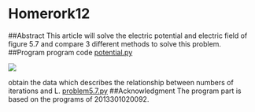 # Homerork12

##Abstract
This article will solve the electric potential and electric field of figure 5.7 and compare 3 different methods to solve this problem.
##Program
program code
[potential.py](https://github.com/lipu02/computationalphysics_N2014301020076/blob/master/Homework12/Homework12-1.py)

![](https://raw.githubusercontent.com/guoxiaowhu/computationalphysics_N2013301020099/master/electric%20potential.png)

obtain the data which describes the relationship between numbers of iterations and L.
[problem5.7.py](https://github.com/lipu02/computationalphysics_N2014301020076/blob/master/Homework12/Homework12-3.py)
##Acknowledgment
The program part is based on the programs of 2013301020092.

